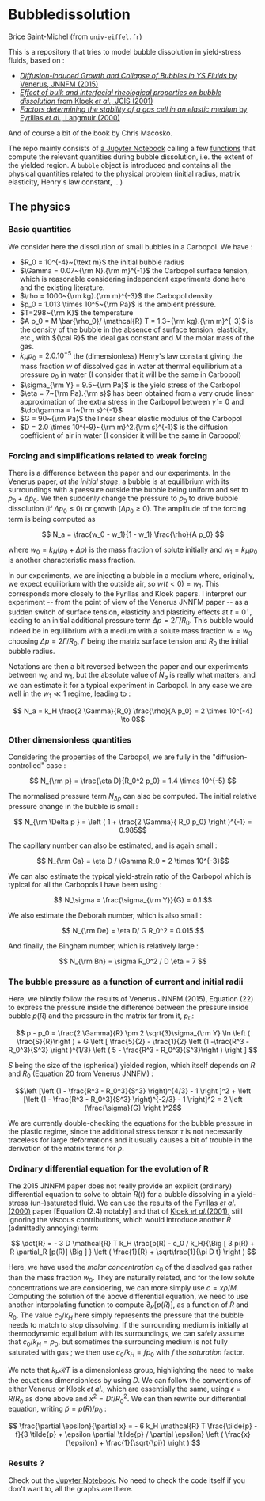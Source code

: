 # Bubbledissolution

Brice Saint-Michel (from `univ-eiffel.fr`)

This is a repository that tries to model bubble dissolution in yield-stress fluids, based on :

* [_Diffusion-induced Growth and Collapse of Bubbles in YS Fluids_ by Venerus, JNNFM (2015)](https://www.sciencedirect.com/science/article/pii/S037702571400202X) 
* [_Effect of bulk and interfacial rheological properties on bubble dissolution_ from Kloek _et al._, JCIS (2001)](https://www.sciencedirect.com/science/article/pii/S0021979701974545)
* [_Factors determining the stability of a gas cell in an elastic medium_ by Fyrillas _et al_., Langmuir (2000)](https://pubs.acs.org/doi/abs/10.1021/la990784y)

And of course a bit of the book by Chris Macosko.

The repo mainly consists of [a Jupyter Notebook](./Bubble_Dissolution_alaVenerus.ipynb) calling a few [functions](./functions) that compute the relevant quantities during bubble dissolution, i.e. the extent of the yielded region. A `bubble` object is introduced and contains all the physical quantities related to the physical problem (initial radius, matrix elasticity, Henry's law constant, ...) 

## The physics

### Basic quantities

We consider here the dissolution of small bubbles in a Carbopol. We have : 

* $R_0 = 10^{-4}~{\text m}$ the initial bubble radius
* $\Gamma = 0.07~{\rm N}.{\rm m}^{-1}$ the Carbopol surface tension, which is reasonable considering independent experiments done here and the existing literature.
* $\rho = 1000~{\rm kg}.{\rm m}^{-3}$ the Carbopol density
* $p_0 = 1.013 \times 10^5~{\rm Pa}$ is the ambient pressure.
* $T=298~{\rm K}$ the temperature
* $A p_0 = M \bar{\rho_0}/ \mathcal{R} T = 1.3~{\rm kg}.{\rm m}^{-3}$ is the density of the bubble in the absence of surface tension, elasticity, etc., with ${\cal R}$ the ideal gas constant and $M$ the molar mass of the gas.
* $k_H p_0 = 2.0 . 10^{-5}$ the (dimensionless) Henry's law constant giving the mass fraction $w$ of dissolved gas in water at thermal equilibrium at a pressure $p_0$ in water (I consider that it will be the same in Carbopol)
* $\sigma_{\rm Y} = 9.5~{\rm Pa}$ is the yield stress of the Carbopol 
* $\eta = 7~{\rm Pa}.{\rm s}$ has been obtained from a very crude linear approximation of the extra stress in the Carbopol between $\dot\gamma = 0$ and $\dot\gamma = 1~{\rm s}^{-1}$ 
* $G = 90~{\rm Pa}$ the linear shear elastic modulus of the Carbopol
* $D = 2.0 \times 10^{-9}~{\rm m}^2.{\rm s}^{-1}$ is the diffusion coefficient of air in water (I consider it will be the same in Carbopol) 

### Forcing and simplifications related to weak forcing

There is a difference between the paper and our experiments. In the Venerus paper, _at the initial stage_, a bubble is at equilibrium with its surroundings with a pressure outside the bubble being uniform and set to $p_0 + \Delta p_0$. We then suddenly change the pressure to $p_0$ to drive bubble dissolution (if $\Delta p_0 \leq 0$) or growth ($\Delta p_0 \geq 0$). The amplitude of the forcing term is being computed as 

$$ N_a = \frac{w_0 - w_1}{1 - w_1} \frac{\rho}{A p_0} $$

where  $w_0 = k_H (p_0 + \Delta p)$ is the mass fraction of solute initially and $w_1 = k_H p_0$ is another characteristic mass fraction.

In our experiments, we are injecting a bubble in a medium where, originally, we expect equilibrium with the outside air, so $w(t < 0) = w_1$. This corresponds more closely to the Fyrillas and Kloek papers. I interpret our experiment -- from the point of view of the Venerus JNNFM paper -- as a sudden switch of surface tension, elasticity and plasticity effects at $t = 0^+$, leading to an initial additional pressure term $\Delta p = 2\Gamma / R_0$. This bubble would indeed be in equilibrium with a medium with a solute mass fraction $w = w_0$ choosing $\Delta p = 2 \Gamma / R_0$, $\Gamma$ being the matrix surface tension and $R_0$ the initial bubble radius. 

Notations are then a bit reversed between the paper and our experiments between $w_0$ and $w_1$, but the absolute value of $N_a$ is really what matters, and we can estimate it for a typical experiment in Carbopol. In any case we are well in the $w_1 \ll 1$ regime, leading to : 

$$ N_a = k_H \frac{2 \Gamma}{R_0} \frac{\rho}{A p_0}  = 2 \times 10^{-4} \to 0$$

### Other dimensionless quantities

Considering the properties of the Carbopol, we are fully in the "diffusion-controlled" case : 

$$ N_{\rm p} = \frac{\eta D}{R_0^2 p_0} = 1.4 \times 10^{-5} $$ 

The normalised pressure term $N_{\Delta p}$ can also be computed. The initial relative pressure change in the bubble is small : 

$$ N_{\rm \Delta p } = \left ( 1 + \frac{2 \Gamma}{ R_0 p_0} \right )^{-1} = 0.985$$

The capillary number can also be estimated, and is again small : 

$$ N_{\rm Ca} = \eta D / \Gamma R_0 = 2 \times 10^{-3}$$

We can also estimate the typical yield-strain ratio of the Carbopol which is typical for all the Carbopols I have been using :

$$ N_\sigma = \frac{\sigma_{\rm Y}}{G} = 0.1 $$

We also estimate the Deborah number, which is also small : 

$$ N_{\rm De} = \eta D/ G R_0^2 = 0.015 $$ 

And finally, the Bingham number, which is relatively large : 

$$ N_{\rm Bn} = \sigma R_0^2 / D \eta = 7 $$


### The bubble pressure as a function of current and initial radii

Here, we blindly follow the results of Venerus JNNFM (2015), Equation (22) to express the pressure inside the difference between the pressure inside bubble $p(R)$ and the pressure in the matrix far from it, $p_0$: 

$$ p - p_0 = \frac{2 \Gamma}{R} \pm 2 \sqrt{3}\sigma_{\rm Y} \ln \left ( \frac{S}{R}\right ) + G \left [ \frac{5}{2} - \frac{1}{2} \left (1 -\frac{R^3 - R_0^3}{S^3} \right )^{1/3} \left ( 5 - \frac{R^3 - R_0^3}{S^3}\right ) \right ] $$

$S$ being the size of the (spherical) yielded region, which itself depends on $R$ and $R_0$ (Equation 20 from Venerus JNNFM) : 

$$\left [\left (1 - \frac{R^3 - R_0^3}{S^3} \right)^{4/3} - 1 \right ]^2 +
  \left [\left (1 - \frac{R^3 - R_0^3}{S^3} \right)^{-2/3} - 1 \right]^2 = 2 \left (\frac{\sigma}{G} \right )^2$$

We are currently double-checking the equations for the bubble pressure in the plastic regime, since the additional stress tensor $\tau$ is not necessarily traceless for large deformations and it usually causes a bit of trouble in the derivation of the matrix terms for $p$.

### Ordinary differential equation for the evolution of R

The 2015 JNNFM paper does not really provide an explicit (ordinary) differential equation to solve to obtain $R(t)$ for a bubble dissolving in a yield-stress (un-)saturated fluid. We can use the results of the [Fyrillas _et al_. (2000)](https://pubs.acs.org/doi/full/10.1021/la990784y) paper [Equation (2.4) notably] and that of [Kloek _et al._(2001)](https://doi.org/10.1006/jcis.2001.7454), still ignoring the viscous contributions, which would introduce another $\dot{R}$ (admittedly annoying) term: 

$$ \dot{R} = - 3  D \mathcal{R} T k_H \frac{p(R) - c_0 / k_H}{\Big [ 3 p(R) + R \partial_R [p(R)] \Big ] } \left ( \frac{1}{R} + \sqrt\frac{1}{\pi D t} \right ) $$ 

Here, we have used the _molar concentration_ $c_0$ of the dissolved gas rather than the mass fraction $w_0$. They are naturally related, and for the low solute concentrations we are considering, we can more simply use $c = x \rho / M$. Computing the solution of the above differential equation, we need  to use another interpolating function to compute $\partial_R [p(R)]$, as a function of $R$ and $R_0$. The value $c_0 / k_H$ here simply represents the pressure that the bubble needs to match to stop dissolving.  If the surrounding medium is initially at thermodynamic equilibrium with its surroundings, we can safely assume that $c_0 /k_H = p_0$, but sometimes the surrounding medium is not fully saturated with gas ; we then use $c_0 / k_H = f p_0$ with $f$ the _saturation_ factor.

We note that $k_H \mathcal{R} T$ is a dimensionless group, highlighting the need to make the equations dimensionless by using $D$. We can follow the conventions of either Venerus or Kloek _et al_., which are essentially the same, using $\epsilon = R/R_0$ as done above and $x^2 = D t / R_0^2$. We can then rewrite our differential equation, writing $\tilde{p} = p(R)/p_0$ :

$$ \frac{\partial \epsilon}{\partial x} = - 6 k_H \mathcal{R} T \frac{\tilde{p} - f}{3 \tilde{p} + \epsilon \partial \tilde{p} / \partial \epsilon} \left ( \frac{x}{\epsilon} + \frac{1}{\sqrt{\pi}} \right ) $$

### Results ?

Check out the [Jupyter Notebook](./Bubble_Dissolution_alaVenerus.ipynb). No need to check the code itself if you don't want to, all the graphs are there.

